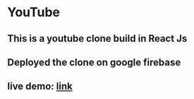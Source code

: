 # YouTube


## This is a youtube clone build in React Js
## Deployed the clone on google firebase

## live demo: [link](https://fir-d9056.web.app/)
